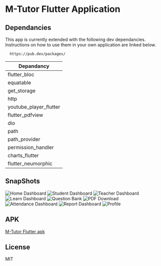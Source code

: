 # M-Tutor Flutter Application

## Dependancies

This app is currently extended with the following dev dependancies.
Instructions on how to use them in your own application are linked below.

```sh
  https://pub.dev/packages/
```

| Depandancy | 
| ------ | 
| flutter_bloc | 
| equatable |
| get_storage | 
| http | 
| youtube_player_flutter | 
| flutter_pdfview | 
| dio | 
| path | 
| path_provider | 
| permission_handler | 
| charts_flutter | 
| flutter_neumorphic | 

## SnapShots
![Home Dashboard](https://github.com/Vigneshkna/mtutor/blob/master/snapShots/Home_Dashboard.jpg)
![Student Dashboard](https://github.com/Vigneshkna/mtutor/blob/master/snapShots/Student_Dashboard.jpg)
![Teacher Dashboard](https://github.com/Vigneshkna/mtutor/blob/master/snapShots/Teacher_Dashboard.jpg)
![Learn Dashboard](https://github.com/Vigneshkna/mtutor/blob/master/snapShots/Learning_Dashboard.jpg)
![Question Bank](https://github.com/Vigneshkna/mtutor/blob/master/snapShots/QuestionBank.jpg)
![PDF Download](https://github.com/Vigneshkna/mtutor/blob/master/snapShots/Download_PDF.jpg)
![Attendance Dashboard](https://github.com/Vigneshkna/mtutor/blob/master/snapShots/Attendance.jpg)
![Report Dashboard](https://github.com/Vigneshkna/mtutor/blob/master/snapShots/Report_Dashboard.jpg)
![Profile](https://github.com/Vigneshkna/mtutor/blob/master/snapShots/Profile.jpg)

## APK
[M-Tutor Flutter apk](https://github.com/Vigneshkna/mtutor/blob/master/Apk/M-Tutor-dbg.apk)

## License

MIT

